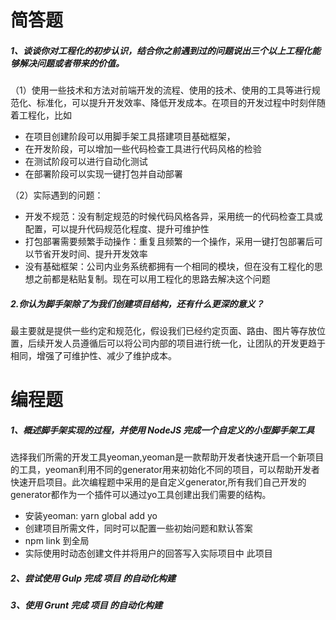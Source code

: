 # 简答题
##### 1、谈谈你对工程化的初步认识，结合你之前遇到过的问题说出三个以上工程化能够解决问题或者带来的价值。
   （1）使用一些技术和方法对前端开发的流程、使用的技术、使用的工具等进行规范化、标准化，可以提升开发效率、降低开发成本。在项目的开发过程中时刻伴随着工程化，比如
- 	在项目创建阶段可以用脚手架工具搭建项目基础框架，
- 	在开发阶段，可以增加一些代码检查工具进行代码风格的检验
- 	在测试阶段可以进行自动化测试
- 	在部署阶段可以实现一键打包并自动部署

（2）实际遇到的问题：
  - 开发不规范：没有制定规范的时候代码风格各异，采用统一的代码检查工具或配置，可以提升代码规范化程度、提升可维护性
  - 打包部署需要频繁手动操作：重复且频繁的一个操作，采用一键打包部署后可以节省开发时间、提升开发效率
  - 没有基础框架：公司内业务系统都拥有一个相同的模块，但在没有工程化的思想之前都是粘贴复制。现在可以用工程化的思路去解决这个问题
  
##### 2.你认为脚手架除了为我们创建项目结构，还有什么更深的意义？

 最主要就是提供一些约定和规范化，假设我们已经约定页面、路由、图片等存放位置，后续开发人员遵循后可以将公司内部的项目进行统一化，让团队的开发更趋于相同，增强了可维护性、减少了维护成本。

# 编程题
##### 1、概述脚手架实现的过程，并使用 NodeJS 完成一个自定义的小型脚手架工具
选择我们所需的开发工具yeoman,yeoman是一款帮助开发者快速开启一个新项目的工具，yeoman利用不同的generator用来初始化不同的项目，可以帮助开发者快速开启项目。此次编程题中采用的是自定义generator,所有我们自己开发的generator都作为一个插件可以通过yo工具创建出我们需要的结构。
- 安装yeoman: yarn global add yo
- 创建项目所需文件，同时可以配置一些初始问题和默认答案
- npm link 到全局
- 实际使用时动态创建文件并将用户的回答写入实际项目中
此项目

##### 2、尝试使用 Gulp 完成 项目 的自动化构建

##### 3、使用 Grunt 完成 项目 的自动化构建
